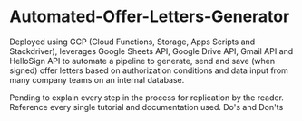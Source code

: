 # Automated-Offer-Letters-Generator
Deployed using GCP (Cloud Functions, Storage, Apps Scripts and Stackdriver), leverages Google Sheets API, Google Drive API, Gmail API and HelloSign API to automate a pipeline to generate, send and save (when signed) offer letters based on authorization conditions and data input from many company teams on an internal database.

Pending to explain every step in the process for replication by the reader.
Reference every single tutorial and documentation used.
Do's and Don'ts
